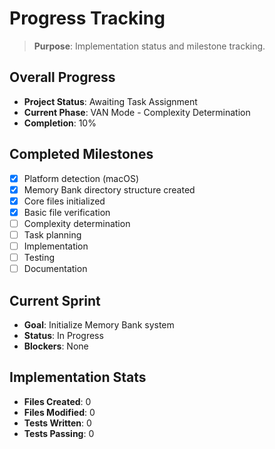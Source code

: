 # Progress Tracking

> **Purpose**: Implementation status and milestone tracking.

## Overall Progress
- **Project Status**: Awaiting Task Assignment
- **Current Phase**: VAN Mode - Complexity Determination
- **Completion**: 10%

## Completed Milestones
- [x] Platform detection (macOS)
- [x] Memory Bank directory structure created
- [x] Core files initialized
- [x] Basic file verification
- [ ] Complexity determination
- [ ] Task planning
- [ ] Implementation
- [ ] Testing
- [ ] Documentation

## Current Sprint
- **Goal**: Initialize Memory Bank system
- **Status**: In Progress
- **Blockers**: None

## Implementation Stats
- **Files Created**: 0
- **Files Modified**: 0
- **Tests Written**: 0
- **Tests Passing**: 0 